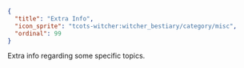 ```json
{
  "title": "Extra Info",
  "icon_sprite": "tcots-witcher:witcher_bestiary/category/misc",
  "ordinal": 99
}
```

Extra info regarding some specific topics.